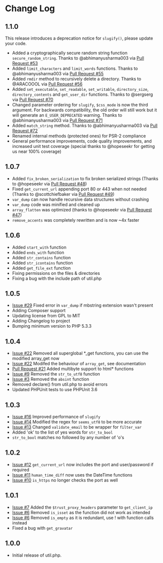 Change Log
==========

1.1.0
-----

This release introduces a deprecation notice for `slugify()`, please update your code.

* Added a cryptographically secure random string function `secure_random_string`. Thanks to @abhimanyusharma003 via [Pull Request #53](https://github.com/brandonwamboldt/utilphp/pull/53)
* Added `limit_characters` and `limit_words` functions. Thanks to @abhimanyusharma003 via [Pull Request #55](https://github.com/brandonwamboldt/utilphp/pull/55)
* Added `rmdir` method to recursively delete a directory. Thanks to @ARACOOOL via [Pull Request #56](https://github.com/brandonwamboldt/utilphp/pull/56)
* Added `set_executable`, `set_readable`, `set_writable`, `directory_size`, `directory_contents` and `get_user_dir` functions. Thanks to @sergserg via [Pull Request #70](https://github.com/brandonwamboldt/utilphp/pull/70)
* Changed parameter ordering for `slugify`, `$css_mode` is now the third argument. For backwards compatibility, the old order will still work but it will generate an `E_USER_DEPRECATED` warning. Thanks to @abhimanyusharma003 via [Pull Request #71](https://github.com/brandonwamboldt/utilphp/pull/71)
* Added `match_string` method. Thanks to @abhimanyusharma003 via [Pull Request #72](https://github.com/brandonwamboldt/utilphp/pull/72)
* Renamed internal methods (protected ones) for PSR-2 compliance
* General performance improvements, code quality improvements, and increased unit test coverage (special thanks to @hopeseekr for getting us near 100% coverage)

1.0.7
-----

* Added `fix_broken_serialization` to fix broken serialized strings (Thanks to @hopeseekr via [Pull Request #48](https://github.com/brandonwamboldt/utilphp/pull/48))
* Fixed `get_current_url` appending port 80 or 443 when not needed (Thanks to @scottchiefbaker via [Pull Request #49](https://github.com/brandonwamboldt/utilphp/pull/49))
* `var_dump` can now handle recursive data structures without crashing
* `var_dump` code was minified and cleaned up
* `array_flatten` was optimized (thanks to @hopeseekr via [Pull Request #47](https://github.com/brandonwamboldt/utilphp/pull/47))
* `remove_accents` was completely rewritten and is now ~4x faster

1.0.6
-----

* Added `start_with` function
* Added `ends_with` function
* Added `str_contains` function
* Added `str_icontains` function
* Added `get_file_ext` function
* Fixing permissions on the files & directories
* Fixing a bug with the include path of util.php

1.0.5
-----

* [Issue #29](https://github.com/brandonwamboldt/utilphp/issues/29) Fixed error in `var_dump` if mbstring extension wasn't present
* Adding Composer support
* Updating license from GPL to MIT
* Adding Changelog to project
* Bumping minimum version to PHP 5.3.3

1.0.4
-----

* [Issue #22](https://github.com/brandonwamboldt/utilphp/issues/22) Removed all superglobal *_get functions, you can use the modified array_get now
* [Issue #22](https://github.com/brandonwamboldt/utilphp/issues/22) Modifed the behaviour of `array_get`, see documentation
* [Pull Request #21](https://github.com/brandonwamboldt/utilphp/pull/21) Added multibyte support to html* functions
* [Issue #9](https://github.com/brandonwamboldt/utilphp/issues/9) Removed the `str_to_utf8` function
* [Issue #3](https://github.com/brandonwamboldt/utilphp/issues/3) Removed the `absint` function
* Removed declare() from util.php to avoid errors
* Updated PHPUnit tests to use PHPUnit 3.6

1.0.3
-----

* [Issue #16](https://github.com/brandonwamboldt/utilphp/issues/16) Improved performance of `slugify`
* [Issue #14](https://github.com/brandonwamboldt/utilphp/issues/14) Modified the regex for `seems_utf8` to be more accurate
* [Issue #13](https://github.com/brandonwamboldt/utilphp/issues/13) Changed `validate_email` to be wrapper for `filter_var`
* Added 'ok' to the list of yes words for `str_to_bool`
* `str_to_bool` matches no followed by any number of 'o's

1.0.2
-----

* [Issue #12](https://github.com/brandonwamboldt/utilphp/issues/12) `get_current_url` now includes the port and user/password if required
* [Issue #11](https://github.com/brandonwamboldt/utilphp/issues/11) `human_time_diff` now uses the DateTime functions
* [Issue #10](https://github.com/brandonwamboldt/utilphp/issues/10) `is_https` no longer checks the port as well

1.0.1
-----

* [Issue #7](https://github.com/brandonwamboldt/utilphp/issues/7) Added the `$trust_proxy_headers` parameter to `get_client_ip`
* [Issue #6](https://github.com/brandonwamboldt/utilphp/issues/6) Removed `is_isset` as the function did not work as intended
* [Issue #6](https://github.com/brandonwamboldt/utilphp/issues/6) Removed `is_empty` as it is redundant, use ! with function calls instead
* Fixed a bug with `get_gravatar`

1.0.0
-----

* Initial release of util.php.
